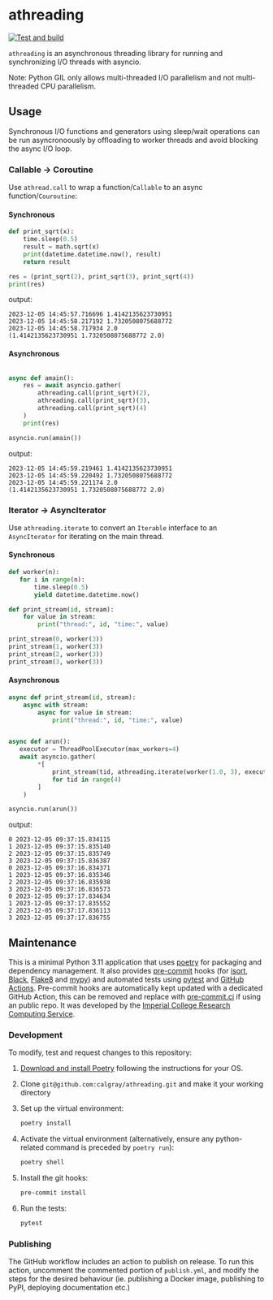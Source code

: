 # athreading

[![Test and build](https://github.com/calgray/athreading/actions/workflows/ci.yml/badge.svg)](https://github.com/calgray/athreading/actions/workflows/ci.yml)

`athreading` is an asynchronous threading library for running and synchronizing I/O threads with asyncio.

Note: Python GIL only allows multi-threaded I/O parallelism and not multi-threaded CPU parallelism.

## Usage

Synchronous I/O functions and generators using sleep/wait operations can be run asyncronoously by offloading to worker threads and avoid blocking the async I/O loop.

### Callable → Coroutine

Use `athread.call` to wrap a function/`Callable` to an async function/`Couroutine`:

#### Synchronous<!--1-->

```python
def print_sqrt(x):
    time.sleep(0.5)
    result = math.sqrt(x)
    print(datetime.datetime.now(), result)
    return result

res = (print_sqrt(2), print_sqrt(3), print_sqrt(4))
print(res)
```

output:

```log
2023-12-05 14:45:57.716696 1.4142135623730951
2023-12-05 14:45:58.217192 1.7320508075688772
2023-12-05 14:45:58.717934 2.0
(1.4142135623730951 1.7320508075688772 2.0)
```

#### Asynchronous<!--1-->

```python

async def amain():
    res = await asyncio.gather(
        athreading.call(print_sqrt)(2),
        athreading.call(print_sqrt)(3),
        athreading.call(print_sqrt)(4)
    )
    print(res)

asyncio.run(amain())
```

output:

```log
2023-12-05 14:45:59.219461 1.4142135623730951
2023-12-05 14:45:59.220492 1.7320508075688772
2023-12-05 14:45:59.221174 2.0
(1.4142135623730951 1.7320508075688772 2.0)
```

### Iterator → AsyncIterator

Use `athreading.iterate` to convert an `Iterable` interface to an `AsyncIterator` for iterating on the main thread.

#### Synchronous<!--2-->

```python
def worker(n):
   for i in range(n):
       time.sleep(0.5)
       yield datetime.datetime.now()

def print_stream(id, stream):
    for value in stream:
        print("thread:", id, "time:", value)

print_stream(0, worker(3))
print_stream(1, worker(3))
print_stream(2, worker(3))
print_stream(3, worker(3))
```

#### Asynchronous<!--3-->

```python
async def print_stream(id, stream):
    async with stream:
        async for value in stream:
            print("thread:", id, "time:", value)


async def arun():
   executor = ThreadPoolExecutor(max_workers=4)
   await asyncio.gather(
        *[
            print_stream(tid, athreading.iterate(worker(1.0, 3), executor))
            for tid in range(4)
        ]
    )

asyncio.run(arun())
```

output:

```log
0 2023-12-05 09:37:15.834115
1 2023-12-05 09:37:15.835140
2 2023-12-05 09:37:15.835749
3 2023-12-05 09:37:15.836387
0 2023-12-05 09:37:16.834371
1 2023-12-05 09:37:16.835346
2 2023-12-05 09:37:16.835938
3 2023-12-05 09:37:16.836573
0 2023-12-05 09:37:17.834634
1 2023-12-05 09:37:17.835552
2 2023-12-05 09:37:17.836113
3 2023-12-05 09:37:17.836755
```

## Maintenance

This is a minimal Python 3.11 application that uses [poetry](https://python-poetry.org) for packaging and dependency management. It also provides [pre-commit](https://pre-commit.com/) hooks (for [isort](https://pycqa.github.io/isort/), [Black](https://black.readthedocs.io/en/stable/), [Flake8](https://flake8.pycqa.org/en/latest/) and [mypy](https://mypy.readthedocs.io/en/stable/)) and automated tests using [pytest](https://pytest.org/) and [GitHub Actions](https://github.com/features/actions). Pre-commit hooks are automatically kept updated with a dedicated GitHub Action, this can be removed and replace with [pre-commit.ci](https://pre-commit.ci) if using an public repo. It was developed by the [Imperial College Research Computing Service](https://www.imperial.ac.uk/admin-services/ict/self-service/research-support/rcs/).

### Development

To modify, test and request changes to this repository:

1. [Download and install Poetry](https://python-poetry.org/docs/#installation) following the instructions for your OS.
2. Clone `git@github.com:calgray/athreading.git` and make it your working directory
3. Set up the virtual environment:

   ```bash
   poetry install
   ```

4. Activate the virtual environment (alternatively, ensure any python-related command is preceded by `poetry run`):

   ```bash
   poetry shell
   ```

5. Install the git hooks:

   ```bash
   pre-commit install
   ```

6. Run the tests:

   ```bash
   pytest
   ```

### Publishing

The GitHub workflow includes an action to publish on release.
To run this action, uncomment the commented portion of `publish.yml`, and modify the steps for the desired behaviour (ie. publishing a Docker image, publishing to PyPI, deploying documentation etc.)
